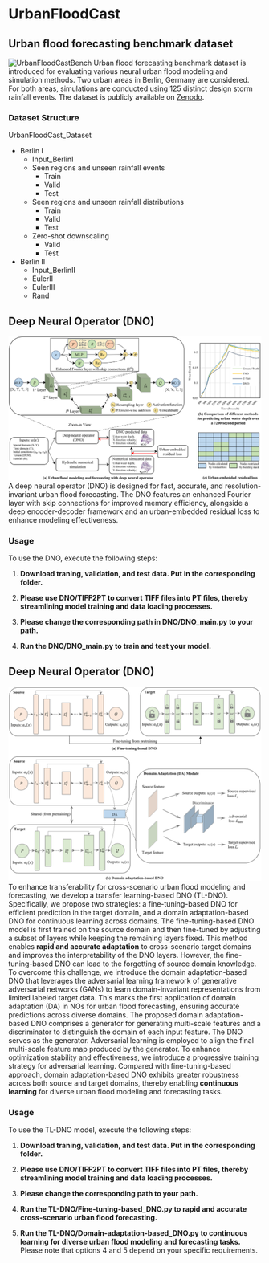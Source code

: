 # UrbanFloodCast

## Urban flood forecasting benchmark dataset
![UrbanFloodCastBench](https://github.com/HydroPML/UrbanFloodCast/blob/main/Figures/Figures02.png)
Urban flood forecasting benchmark dataset is introduced for evaluating various neural urban flood modeling and simulation methods. Two urban areas in Berlin, Germany are considered. For both areas, simulations are conducted using 125 distinct design storm rainfall events. The dataset is publicly available on [Zenodo](https://doi.org/10.5281/zenodo.15700880).
### Dataset Structure

UrbanFloodCast_Dataset
- Berlin I
  - Input_BerlinI
  - Seen regions and unseen rainfall events
    - Train
    - Valid
    - Test
  - Seen regions and unseen rainfall distributions
    - Train
    - Valid
    - Test
  - Zero-shot downscaling
    - Valid
    - Test
- Berlin II
  - Input_BerlinII
  - EulerII
  - EulerIII
  - Rand
## Deep Neural Operator (DNO)
![DNO](https://github.com/HydroPML/UrbanFloodCast/blob/main/Figures/Figures11.png)
A deep neural operator (DNO) is designed for fast, accurate, and resolution-invariant urban flood forecasting. The DNO features an enhanced Fourier layer with skip connections for improved memory efficiency, alongside a deep encoder-decoder framework and an urban-embedded residual loss to enhance modeling effectiveness. 
### Usage
To use the DNO, execute the following steps:
   
1. **Download traning, validation, and test data. Put in the corresponding folder.**
   
2. **Please use DNO/TIFF2PT to convert TIFF files into PT files, thereby streamlining model training and data loading processes.**

3. **Please change the corresponding path in DNO/DNO_main.py to your path.**

4. **Run the DNO/DNO_main.py to train and test your model.**
## Deep Neural Operator (DNO)
![TL-DNO](https://github.com/HydroPML/UrbanFloodCast/blob/main/Figures/Figures011.png)
To enhance transferability for cross-scenario urban flood modeling and forecasting, we develop a transfer learning-based DNO (TL-DNO). Specifically, we propose two strategies: a fine-tuning-based DNO for efficient prediction in the target domain, and a domain adaptation-based DNO for continuous learning across domains. The fine-tuning-based DNO model is first trained on the source domain and then fine-tuned by adjusting a subset of layers while keeping the remaining layers fixed. This method enables **rapid and accurate adaptation** to cross-scenario target domains and improves the interpretability of the DNO layers. However, the fine-tuning-based DNO can lead to the forgetting of source domain knowledge. To overcome this challenge, we introduce the domain adaptation-based DNO that leverages the adversarial learning framework of generative adversarial networks (GANs) to learn domain-invariant representations from limited labeled target data. This marks the first application of domain adaptation (DA) in NOs for urban flood forecasting, ensuring accurate predictions across diverse domains. The proposed domain adaptation-based DNO comprises a generator for generating multi-scale features and a discriminator to distinguish the domain of each input feature. The DNO serves as the generator. Adversarial learning is employed to align the final multi-scale feature map produced by the generator. To enhance optimization stability and effectiveness, we introduce a progressive training strategy for adversarial learning. Compared with fine-tuning-based approach, domain adaptation-based DNO exhibits greater robustness across both source and target domains, thereby enabling **continuous learning** for diverse urban flood modeling and forecasting tasks.
### Usage
To use the TL-DNO model, execute the following steps:
1. **Download traning, validation, and test data. Put in the corresponding folder.**
   
2. **Please use DNO/TIFF2PT to convert TIFF files into PT files, thereby streamlining model training and data loading processes.**

3. **Please change the corresponding path to your path.**

4. **Run the TL-DNO/Fine-tuning-based_DNO.py to rapid and accurate cross-scenario urban flood forecasting.**

5. **Run the TL-DNO/Domain-adaptation-based_DNO.py to continuous learning for diverse urban flood modeling and forecasting tasks.**  
Please note that options 4 and 5 depend on your specific requirements.






